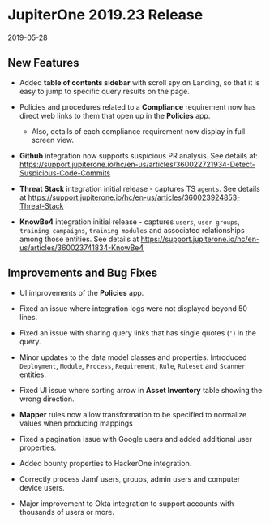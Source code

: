 # JupiterOne 2019.23 Release

2019-05-28

## New Features

- Added **table of contents sidebar** with scroll spy on Landing, so that it is
  easy to jump to specific query results on the page.

- Policies and procedures related to a **Compliance** requirement now has direct
  web links to them that open up in the **Policies** app.

    - Also, details of each compliance requirement now display in full screen view.

- **Github** integration now supports suspicious PR analysis. See details at:
  <https://support.jupiterone.io/hc/en-us/articles/360022721934-Detect-Suspicious-Code-Commits>

- **Threat Stack** integration initial release - captures TS `agents`. See
  details at
  <https://support.jupiterone.io/hc/en-us/articles/360023924853-Threat-Stack>

- **KnowBe4** integration initial release - captures `users`, `user groups`,
  `training campaigns`, `training modules` and associated relationships among
  those entities. See details at
  <https://support.jupiterone.io/hc/en-us/articles/360023741834-KnowBe4>

## Improvements and Bug Fixes

- UI improvements of the **Policies** app.

- Fixed an issue where integration logs were not displayed beyond 50 lines.

- Fixed an issue with sharing query links that has single quotes (`'`) in the
  query.

- Minor updates to the data model classes and properties. Introduced
  `Deployment`, `Module`, `Process`, `Requirement`, `Rule`, `Ruleset` and
  `Scanner` entities.

- Fixed UI issue where sorting arrow in **Asset Inventory** table showing the
  wrong direction.

- **Mapper** rules now allow transformation to be specified to normalize values
  when producing mappings

- Fixed a pagination issue with Google users and added additional user
  properties.

- Added bounty properties to HackerOne integration.

- Correctly process Jamf users, groups, admin users and computer device users.

- Major improvement to Okta integration to support accounts with thousands of
  users or more.
